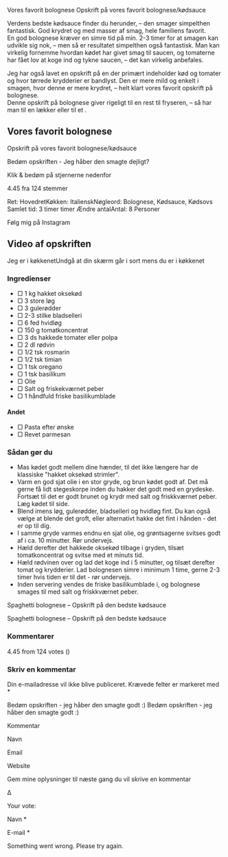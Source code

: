 Vores favorit bolognese
Opskrift på vores favorit bolognese/kødsauce

Verdens bedste kødsauce finder du herunder, – den smager simpelthen fantastisk. God krydret og med masser af smag, hele familiens favorit.  
En god bolognese kræver en simre tid på min. 2-3 timer for at smagen kan udvikle sig nok, – men så er resultatet simpelthen også fantastisk. Man kan virkelig fornemme hvordan kødet har givet smag til saucen, og tomaterne har fået lov at koge ind og tykne saucen, – det kan virkelig anbefales.   

Jeg har også lavet en opskrift på en der primært indeholder kød og tomater og hvor tørrede krydderier er bandlyst. Den er mere mild og enkelt i smagen, hvor denne er mere krydret, – helt klart vores favorit opskrift på bolognese.   
Denne opskrift på bolognese giver rigeligt til en rest til fryseren, – så har man til en lækker eller til et .  

Vores favorit bolognese
-----------------------

Opskrift på vores favorit bolognese/kødsauce

 Bedøm opskriften - Jeg håber den smagte dejligt?

Klik & bedøm på stjernerne nedenfor

4.45 fra 124 stemmer

Ret: HovedretKøkken: ItalienskNøgleord: Bolognese, Kødsauce, Kødsovs
Samlet tid: 3 timer timer
Ændre antalAntal: 8 Personer

   Følg mig på Instagram 

Video af opskriften
-------------------

Jeg er i køkkenetUndgå at din skærm går i sort mens du er i køkkenet
### Ingredienser

* ▢ 1 kg  hakket oksekød
* ▢ 3  store løg
* ▢ 3  gulerødder
* ▢ 2-3 stilke  bladselleri
* ▢ 6 fed  hvidløg
* ▢ 150 g  tomatkoncentrat
* ▢ 3 ds  hakkede tomater eller polpa
* ▢ 2 dl  rødvin
* ▢  1/2 tsk  rosmarin
* ▢  1/2 tsk  timian
* ▢ 1 tsk  oregano
* ▢ 1 tsk  basilikum
* ▢    Olie
* ▢  Salt og friskekværnet peber
* ▢ 1 håndfuld  friske basilikumblade
#### **Andet**

* ▢  Pasta efter ønske
* ▢  Revet parmesan

### Sådan gør du

* Mas kødet godt mellem dine hænder, til det ikke længere har de klassiske "hakket oksekød strimler".
* Varm en god sjat olie i en stor gryde, og brun kødet godt af. Det må gerne få lidt stegeskorpe inden du hakker det godt med en grydeske. Fortsæt til det er godt brunet og krydr med salt og friskkværnet peber. Læg kødet til side.
* Blend imens løg, gulerødder, bladselleri og hvidløg fint. Du kan også vælge at blende det groft, eller alternativt hakke det fint i hånden - det er op til dig.
* I samme gryde varmes endnu en sjat olie, og grøntsagerne svitses godt af i ca. 10 minutter. Rør undervejs.
* Hæld derefter det hakkede oksekød tilbage i gryden, tilsæt tomatkoncentrat og svitse med et minuts tid.
* Hæld rødvinen over og lad det koge ind i 5 minutter, og tilsæt derefter tomat og krydderier. Lad bolognesen simre i minimum 1 time, gerne 2-3 timer hvis tiden er til det - rør undervejs.
* Inden servering vendes de friske basilikumblade i, og bolognese smages til med salt og friskkværnet peber.

Spaghetti bolognese – Opskrift på den bedste kødsauce

Spaghetti bolognese – Opskrift på den bedste kødsauce

### Kommentarer

4.45 from 124 votes ()

### Skriv en kommentar

Din e-mailadresse vil ikke blive publiceret. Krævede felter er markeret med \*

Bedøm opskriften - jeg håber den smagte godt :) 
Bedøm opskriften - jeg håber den smagte godt :)

Kommentar 

Navn 

Email 

Website 

Gem mine oplysninger til næste gang du vil skrive en kommentar

Δ

Your vote:

Navn \*

E-mail \*

Something went wrong. Please try again.